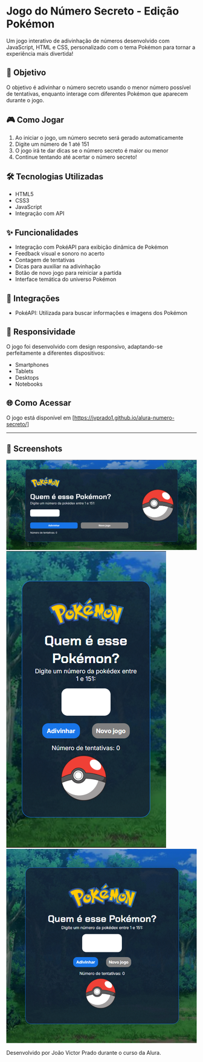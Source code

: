 # Jogo do Número Secreto - Edição Pokémon

Um jogo interativo de adivinhação de números desenvolvido com JavaScript, HTML e CSS, personalizado com o tema Pokémon para tornar a experiência mais divertida!

## 🎯 Objetivo

O objetivo é adivinhar o número secreto usando o menor número possível de tentativas, enquanto interage com diferentes Pokémon que aparecem durante o jogo.

## 🎮 Como Jogar

1. Ao iniciar o jogo, um número secreto será gerado automaticamente
2. Digite um número de 1 até 151
3. O jogo irá te dar dicas se o número secreto é maior ou menor
4. Continue tentando até acertar o número secreto!

## 🛠️ Tecnologias Utilizadas

- HTML5
- CSS3
- JavaScript
- Integração com API

## ✨ Funcionalidades

- Integração com PokéAPI para exibição dinâmica de Pokémon
- Feedback visual e sonoro no acerto
- Contagem de tentativas
- Dicas para auxiliar na adivinhação
- Botão de novo jogo para reiniciar a partida
- Interface temática do universo Pokémon

## 🔌 Integrações

- PokéAPI: Utilizada para buscar informações e imagens dos Pokémon

## 📱 Responsividade

O jogo foi desenvolvido com design responsivo, adaptando-se perfeitamente a diferentes dispositivos:
- Smartphones
- Tablets
- Desktops
- Notebooks

## 🌐 Como Acessar

O jogo está disponível em [https://jvprado1.github.io/alura-numero-secreto/]

---

## 📸 Screenshots

![Tela Desktop](./img/desktop.png)
![Tela Mobile](./img/mobile.png)
![Tela Tablet](./img/tablet.png)

Desenvolvido por João Victor Prado durante o curso da Alura.
